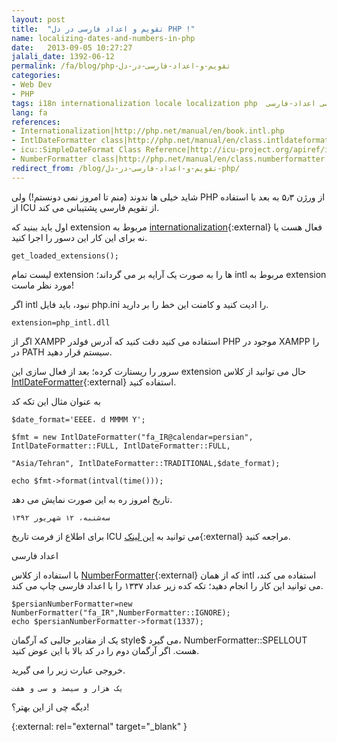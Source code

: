 ```yaml
---
layout: post
title:  "تقویم و اعداد فارسی در دل PHP !"
name: localizing-dates-and-numbers-in-php
date:   2013-09-05 10:27:27
jalali_date: 1392-06-12
permalink: /fa/blog/php-تقویم-و-اعداد-فارسی-در-دل
categories:
- Web Dev
- PHP
tags: i18n internationalization locale localization php  تقویم-فارسی اعداد-فارسی
lang: fa
references:
- Internationalization|http://php.net/manual/en/book.intl.php
- IntlDateFormatter class|http://php.net/manual/en/class.intldateformatter.php
- icu::SimpleDateFormat Class Reference|http://icu-project.org/apiref/icu4c/classSimpleDateFormat.html
- NumberFormatter class|http://php.net/manual/en/class.numberformatter.php
redirect_from: /blog/تقویم-و-اعداد-فارسی-در-دل-php/
---
```

شاید خیلی ها ندوند (منم تا امروز نمی دونستم!) ولی PHP از ورژن ۵٫۳ به بعد با استفاده از ICU از تقویم فارسی پشتیبانی می کند.

اول باید ببنید که extension مربوط به [internationalization](http://php.net/manual/en/book.intl.php){:external} فعال هست یا نه برای این کار این دسور را اجرا کنید.


    get_loaded_extensions();

لیست تمام extension ها را به صورت یک آرایه بر می گرداند؛ intl مربوط به extension مورد نظر ماست!

اگر intl نبود، باید فایل php.ini را ادیت کنید و کامنت این خط را بر دارید.


    extension=php_intl.dll

اگر از XAMPP استفاده می کنید دقت کنید که آدرس فولدر PHP موجود در XAMPP را در PATH سیستم قرار دهید.

سرور را ریستارت کرده؛ بعد از فعال سازی این extension حال می توانید از کلاس [IntlDateFormatter](http://php.net/manual/en/class.intldateformatter.php){:external} استفاده کنید.

به عنوان مثال این تکه کد


    $date_format='EEEE، d MMMM Y';

    $fmt = new IntlDateFormatter("fa_IR@calendar=persian", IntlDateFormatter::FULL, IntlDateFormatter::FULL,

    "Asia/Tehran", IntlDateFormatter::TRADITIONAL,$date_format);

    echo $fmt->format(intval(time()));

تاریخ امروز ره به این صورت نمایش می دهد.



    سه‌شنبه، ۱۲ شهریور ۱۳۹۲

برای اطلاع از فرمت تاریخ ICU می توانید به [این لینک](http://icu-project.org/apiref/icu4c/classSimpleDateFormat.html){:external} مراجعه کنید.



اعداد فارسی

با استفاده از کلاس [NumberFormatter](http://php.net/manual/en/class.numberformatter.php){:external} که از همان intl استفاده می کند، می توانید این کار را انجام دهید؛ تکه کده زیر عداد ۱۳۳۷ را با اعداد فارسی چاپ می کند.


    $persianNumberFormatter=new NumberFormatter("fa_IR",NumberFormatter::IGNORE);
    echo $persianNumberFormatter->format(1337);

یک از مقادیر جالبی که آرگمان style$ می گیرد، NumberFormatter::SPELLOUT هست. اگر آرگمان دوم را در کد بالا با این عوض کنید.

خروجی عبارت زیر را می گیرید.


    یک هزار و سیصد و سی و هفت
دیگه چی از این بهتر؟!

{:external: rel="external" target="_blank" }
